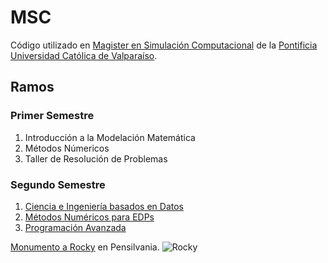 # MSC
Código utilizado en [Magister en Simulación Computacional](https://www.postgradospucv.cl/index.php/magister-en-simulacion-computacional/) de la [Pontificia Universidad Católica de Valparaíso](http://www.pucv.cl).

## Ramos

### Primer Semestre

1.  Introducción a la Modelación Matemática
2.  Métodos Númericos
3.  Taller de Resolución de Problemas

### Segundo Semestre

1.  [Ciencia e Ingeniería basados en Datos](/Ramos/Segundo%20Semestre/Ciencia%20e%20Ingenier%C3%ADa%20basadas%20en%20Datos)
2.  [Métodos Numéricos para EDPs](/Ramos/Segundo%20Semestre/M%C3%A9todos%20Num%C3%A9ricos%20para%20EDPs)
3.  [Programación Avanzada](/Ramos/Segundo%20Semestre/Programación%20Avanzada)

[Monumento a Rocky](/Imagenes/Rocky.jpeg) en Pensilvania. 
![Rocky](https://github.com/user-attachments/assets/f1939ba6-aa79-49f4-b9ad-4b025fedafaa)
